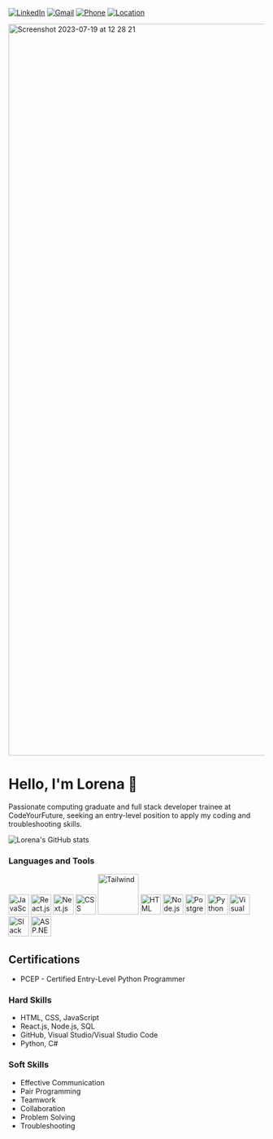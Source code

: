 [![LinkedIn][linkedin-shield]][linkedin-url]
[![Gmail][gmail-shield]][gmail-url]
[![Phone][phone-shield]][phone-url]
[![Location][location-shield]][location-url]

<img width="1440" alt="Screenshot 2023-07-19 at 12 28 21" src="https://github.com/LorenaCapraru/LorenaCapraru/assets/108892538/cb3e5c92-cde4-4dcc-af89-e51a9798dc7f">




[gmail-shield]: https://img.shields.io/badge/-Gmail-red.svg?style=for-the-badge&logo=gmail&logoColor=white
[gmail-url]: mailto:lorencapraru@gmail.com

[linkedin-shield]: https://img.shields.io/badge/-LinkedIn-green.svg?style=for-the-badge&logo=linkedin&colorB=555
[linkedin-url]: https://www.linkedin.com/in/lorena-capraru-070723244/

[phone-shield]: https://img.shields.io/badge/Phone-%2B447491738703-blue?style=for-the-badge
[phone-url]: tel:+447491738703

[location-shield]: https://img.shields.io/badge/Location-London%20NW9-orange?style=for-the-badge
[location-url]: https://www.google.com/maps?q=London+NW9

# Hello, I'm Lorena 👋

Passionate computing graduate and full stack developer trainee at CodeYourFuture, seeking an entry-level position to apply my coding and troubleshooting skills.

![Lorena's GitHub stats](https://github-readme-stats.vercel.app/api?username=lorenacapraru&show_icons=true&theme=dracula&hide=stars)

### Languages and Tools

<p align="left">
    <img src="https://img.icons8.com/color/48/000000/javascript.png" alt="JavaScript" title="JavaScript" height="40" />
  <img src="https://img.icons8.com/color/48/000000/react-native.png" alt="React.js" title="React.js" height="40" />

  <img src="https://cdn.jsdelivr.net/gh/devicons/devicon/icons/nextjs/nextjs-line.svg" title="Next.js" height="40" />
          
  <img src="https://img.icons8.com/color/48/000000/css3.png" alt="CSS" title="CSS" height="40" />
  
  <img src="https://cdn.jsdelivr.net/gh/devicons/devicon/icons/tailwindcss/tailwindcss-original-wordmark.svg" title="Tailwind" height="80" />
          
  <img src="https://img.icons8.com/color/48/000000/html-5.png" alt="HTML" title="HTML" height="40" />
  <img src="https://img.icons8.com/color/48/000000/nodejs.png" alt="Node.js" title="Node.js" height="40" />
  <img src="https://cdn.jsdelivr.net/gh/devicons/devicon/icons/postgresql/postgresql-original.svg"  title="PostgreSQL" height="40" />
          

  <img src="https://img.icons8.com/color/48/000000/python.png" alt="Python" title="Python" height="40" />

  <img src="https://img.icons8.com/color/48/000000/visual-studio-code-2019.png" alt="Visual Studio Code" title="Visual Studio Code" height="40" />

  <img src="https://img.icons8.com/color/48/000000/slack.png" alt="Slack" title="Slack" height="40" />
  <img src="https://img.icons8.com/color/48/000000/asp.png" alt="ASP.NET" title="ASP.NET" height="40" />
</p>



## Certifications

- PCEP - Certified Entry-Level Python Programmer


### Hard Skills

- HTML, CSS, JavaScript
- React.js, Node.js, SQL
- GitHub, Visual Studio/Visual Studio Code
- Python, C#

### Soft Skills

- Effective Communication
- Pair Programming
- Teamwork
- Collaboration
- Problem Solving
- Troubleshooting
